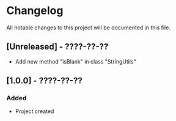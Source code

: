 # Changelog
All notable changes to this project will be documented in this file.

## [Unreleased] - ????-??-??
- Add new method "isBlank" in class "StringUtils"

## [1.0.0] - ????-??-??
### Added
- Project created